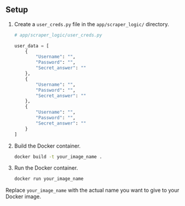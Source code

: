 
## Setup

1. Create a `user_creds.py` file in the `app/scraper_logic/` directory.

    ```python
    # app/scraper_logic/user_creds.py

    user_data = [
        {
            "Username": "",
            "Password": "",
            "Secret_answer": ""
        },
        {
            "Username": "",
            "Password": "",
            "Secret_answer": ""
        },
        {
            "Username": "",
            "Password": "",
            "Secret_answer": ""
        }
    ]
    ```

2. Build the Docker container.

    ```bash
    docker build -t your_image_name .
    ```

3. Run the Docker container.

    ```bash
    docker run your_image_name
    ```

Replace `your_image_name` with the actual name you want to give to your Docker image.
